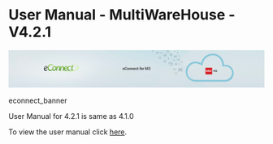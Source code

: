 User Manual - MultiWareHouse - V4.2.1
=====================================

![econnect_banner](../media/b74af4ae6e7208b3193b8a099a65b0f5.jpg)

econnect_banner

User Manual for 4.2.1 is same as 4.1.0

To view the user manual click [here](../4.1.0/usermanual-multiwarehouse.md).
